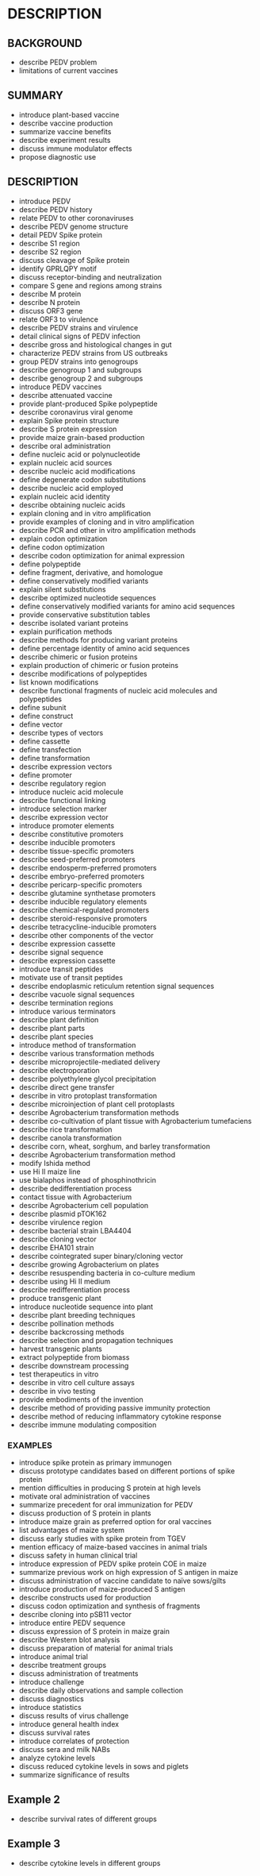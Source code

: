 # DESCRIPTION

## BACKGROUND

- describe PEDV problem
- limitations of current vaccines

## SUMMARY

- introduce plant-based vaccine
- describe vaccine production
- summarize vaccine benefits
- describe experiment results
- discuss immune modulator effects
- propose diagnostic use

## DESCRIPTION

- introduce PEDV
- describe PEDV history
- relate PEDV to other coronaviruses
- describe PEDV genome structure
- detail PEDV Spike protein
- describe S1 region
- describe S2 region
- discuss cleavage of Spike protein
- identify GPRLQPY motif
- discuss receptor-binding and neutralization
- compare S gene and regions among strains
- describe M protein
- describe N protein
- discuss ORF3 gene
- relate ORF3 to virulence
- describe PEDV strains and virulence
- detail clinical signs of PEDV infection
- describe gross and histological changes in gut
- characterize PEDV strains from US outbreaks
- group PEDV strains into genogroups
- describe genogroup 1 and subgroups
- describe genogroup 2 and subgroups
- introduce PEDV vaccines
- describe attenuated vaccine
- provide plant-produced Spike polypeptide
- describe coronavirus viral genome
- explain Spike protein structure
- describe S protein expression
- provide maize grain-based production
- describe oral administration
- define nucleic acid or polynucleotide
- explain nucleic acid sources
- describe nucleic acid modifications
- define degenerate codon substitutions
- describe nucleic acid employed
- explain nucleic acid identity
- describe obtaining nucleic acids
- explain cloning and in vitro amplification
- provide examples of cloning and in vitro amplification
- describe PCR and other in vitro amplification methods
- explain codon optimization
- define codon optimization
- describe codon optimization for animal expression
- define polypeptide
- define fragment, derivative, and homologue
- define conservatively modified variants
- explain silent substitutions
- describe optimized nucleotide sequences
- define conservatively modified variants for amino acid sequences
- provide conservative substitution tables
- describe isolated variant proteins
- explain purification methods
- describe methods for producing variant proteins
- define percentage identity of amino acid sequences
- describe chimeric or fusion proteins
- explain production of chimeric or fusion proteins
- describe modifications of polypeptides
- list known modifications
- describe functional fragments of nucleic acid molecules and polypeptides
- define subunit
- define construct
- define vector
- describe types of vectors
- define cassette
- define transfection
- define transformation
- describe expression vectors
- define promoter
- describe regulatory region
- introduce nucleic acid molecule
- describe functional linking
- introduce selection marker
- describe expression vector
- introduce promoter elements
- describe constitutive promoters
- describe inducible promoters
- describe tissue-specific promoters
- describe seed-preferred promoters
- describe endosperm-preferred promoters
- describe embryo-preferred promoters
- describe pericarp-specific promoters
- describe glutamine synthetase promoters
- describe inducible regulatory elements
- describe chemical-regulated promoters
- describe steroid-responsive promoters
- describe tetracycline-inducible promoters
- describe other components of the vector
- describe expression cassette
- describe signal sequence
- describe expression cassette
- introduce transit peptides
- motivate use of transit peptides
- describe endoplasmic reticulum retention signal sequences
- describe vacuole signal sequences
- describe termination regions
- introduce various terminators
- describe plant definition
- describe plant parts
- describe plant species
- introduce method of transformation
- describe various transformation methods
- describe microprojectile-mediated delivery
- describe electroporation
- describe polyethylene glycol precipitation
- describe direct gene transfer
- describe in vitro protoplast transformation
- describe microinjection of plant cell protoplasts
- describe Agrobacterium transformation methods
- describe co-cultivation of plant tissue with Agrobacterium tumefaciens
- describe rice transformation
- describe canola transformation
- describe corn, wheat, sorghum, and barley transformation
- describe Agrobacterium transformation method
- modify Ishida method
- use Hi II maize line
- use bialaphos instead of phosphinothricin
- describe dedifferentiation process
- contact tissue with Agrobacterium
- describe Agrobacterium cell population
- describe plasmid pTOK162
- describe virulence region
- describe bacterial strain LBA4404
- describe cloning vector
- describe EHA101 strain
- describe cointegrated super binary/cloning vector
- describe growing Agrobacterium on plates
- describe resuspending bacteria in co-culture medium
- describe using Hi II medium
- describe redifferentiation process
- produce transgenic plant
- introduce nucleotide sequence into plant
- describe plant breeding techniques
- describe pollination methods
- describe backcrossing methods
- describe selection and propagation techniques
- harvest transgenic plants
- extract polypeptide from biomass
- describe downstream processing
- test therapeutics in vitro
- describe in vitro cell culture assays
- describe in vivo testing
- provide embodiments of the invention
- describe method of providing passive immunity protection
- describe method of reducing inflammatory cytokine response
- describe immune modulating composition

### EXAMPLES

- introduce spike protein as primary immunogen
- discuss prototype candidates based on different portions of spike protein
- mention difficulties in producing S protein at high levels
- motivate oral administration of vaccines
- summarize precedent for oral immunization for PEDV
- discuss production of S protein in plants
- introduce maize grain as preferred option for oral vaccines
- list advantages of maize system
- discuss early studies with spike protein from TGEV
- mention efficacy of maize-based vaccines in animal trials
- discuss safety in human clinical trial
- introduce expression of PEDV spike protein COE in maize
- summarize previous work on high expression of S antigen in maize
- discuss administration of vaccine candidate to naïve sows/gilts
- introduce production of maize-produced S antigen
- describe constructs used for production
- discuss codon optimization and synthesis of fragments
- describe cloning into pSB11 vector
- introduce entire PEDV sequence
- discuss expression of S protein in maize grain
- describe Western blot analysis
- discuss preparation of material for animal trials
- introduce animal trial
- describe treatment groups
- discuss administration of treatments
- introduce challenge
- describe daily observations and sample collection
- discuss diagnostics
- introduce statistics
- discuss results of virus challenge
- introduce general health index
- discuss survival rates
- introduce correlates of protection
- discuss sera and milk NABs
- analyze cytokine levels
- discuss reduced cytokine levels in sows and piglets
- summarize significance of results

## Example 2

- describe survival rates of different groups

## Example 3

- describe cytokine levels in different groups

